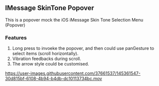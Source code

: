 ## IMessage SkinTone Popover

This is a popover mock the iOS iMessage Skin Tone Selection Menu (Popover)

### Features
1. Long press to invoeke the popover, and then could use panGesture to select items (scroll horizontally).
2. Vibration feedbacks during scroll.
3. The arrow style could be customised.

https://user-images.githubusercontent.com/37661537/145361547-30d815bf-6108-4b94-b4db-dc10113734bc.mov
